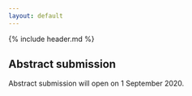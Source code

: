 ```yaml
---
layout: default
---
```


{% include header.md %}

## Abstract submission

Abstract submission will open on 1 September 2020.
